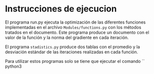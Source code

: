 # Instrucciones de ejecucion

El programa run.py ejecuta la optimización de las diferentes funciones implementadas en el archivo `Modules/functions.py` con los métodos tratados en el documento. Este programa produce un documento con el valor de la función y la norma del gradiente en cada iteración.

El programa `stadistics.py` produce dos tablas con el promedio y la desviación estándar de las iteraciones realizadas en cada función.

Para utilizar estos programas solo se tiene que ejecutar el comando
 ``
python3 <nombre del programa>
```
